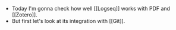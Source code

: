 - Today I'm gonna check how well [[Logseq]] works with PDF and [[Zotero]].
- But first let's look at its integration with [[Git]].